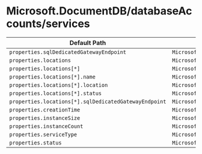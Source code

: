 # Microsoft.DocumentDB/databaseAccounts/services

| Default Path | Alias |
|---|---|
| `properties.sqlDedicatedGatewayEndpoint` | `Microsoft.DocumentDB/databaseAccounts/services/SqlDedicatedGatewayServiceResourceProperties.sqlDedicatedGatewayEndpoint` |
| `properties.locations` | `Microsoft.DocumentDB/databaseAccounts/services/SqlDedicatedGatewayServiceResourceProperties.locations` |
| `properties.locations[*]` | `Microsoft.DocumentDB/databaseAccounts/services/SqlDedicatedGatewayServiceResourceProperties.locations[*]` |
| `properties.locations[*].name` | `Microsoft.DocumentDB/databaseAccounts/services/SqlDedicatedGatewayServiceResourceProperties.locations[*].name` |
| `properties.locations[*].location` | `Microsoft.DocumentDB/databaseAccounts/services/SqlDedicatedGatewayServiceResourceProperties.locations[*].location` |
| `properties.locations[*].status` | `Microsoft.DocumentDB/databaseAccounts/services/SqlDedicatedGatewayServiceResourceProperties.locations[*].status` |
| `properties.locations[*].sqlDedicatedGatewayEndpoint` | `Microsoft.DocumentDB/databaseAccounts/services/SqlDedicatedGatewayServiceResourceProperties.locations[*].sqlDedicatedGatewayEndpoint` |
| `properties.creationTime` | `Microsoft.DocumentDB/databaseAccounts/services/creationTime` |
| `properties.instanceSize` | `Microsoft.DocumentDB/databaseAccounts/services/instanceSize` |
| `properties.instanceCount` | `Microsoft.DocumentDB/databaseAccounts/services/instanceCount` |
| `properties.serviceType` | `Microsoft.DocumentDB/databaseAccounts/services/serviceType` |
| `properties.status` | `Microsoft.DocumentDB/databaseAccounts/services/status` |

